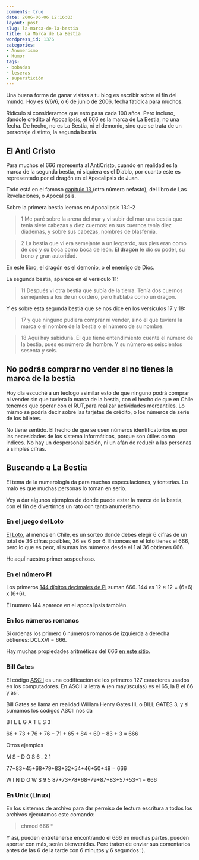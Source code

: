 ```yaml
---
comments: true
date: 2006-06-06 12:16:03
layout: post
slug: la-marca-de-la-bestia
title: La Marca de La Bestia
wordpress_id: 1376
categories:
- Anumerismo
- Humor
tags:
- bobadas
- leseras
- superstición
---
```


Una buena forma de ganar visitas a tu blog es escribir sobre el fin del mundo. Hoy es 6/6/6, o 6 de junio de 2006, fecha fatídica para muchos.

Ridículo si consideramos que esto pasa cada 100 años. Pero incluso, dándole crédito al Apocalipsis, el 666 es la marca de La Bestia, no una fecha. De hecho, no es La Bestia, ni el demonio, sino que se trata de un personaje distinto, la segunda bestia.


## El Anti Cristo


Para muchos el 666 representa al AntiCristo, cuando en realidad es la marca de la segunda bestia, ni siquiera es el Diablo, por cuanto este es representado por el dragón en el Apocalipsis de Juan.

Todo está en el famoso [capítulo 13 ](http://replay.waybackmachine.org/20071027095408/http://www.biblegateway.com/passage/?search=Ap13;&version=61;)(otro número nefasto), del libro de Las Revelaciones, o Apocalipsis.

Sobre la primera bestia leemos en Apocalipsis 13:1-2


> 1 Me paré sobre la arena del mar y vi subir del mar una bestia que tenía siete cabezas y diez cuernos: en sus cuernos tenía diez diademas, y sobre sus cabezas, nombres de blasfemia.




> 2 La bestia que vi era semejante a un leopardo, sus pies eran como de oso y su boca como boca de león. **El dragón** le dio su poder, su trono y gran autoridad.


En este libro, el dragón es el demonio, o el enemigo de Dios.

La segunda bestia, aparece en el versículo 11:


> 11 Después vi otra bestia que subía de la tierra. Tenía dos cuernos semejantes a los de un cordero, pero hablaba como un dragón.


Y es sobre esta segunda bestia que se nos dice en los versículos 17 y 18:


> 17 y que ninguno pudiera comprar ni vender, sino el que tuviera la marca o el nombre de la bestia o el número de su nombre.




> 18 Aquí hay sabiduría. El que tiene entendimiento cuente el número de la bestia, pues es número de hombre. Y su número es seiscientos sesenta y seis.




## No podrás comprar no vender si no tienes la marca de la bestia


Hoy día escuché a un teologo asimilar esto de que ninguno podrá comprar ni vender sin que tuviera la marca de la bestia, con el hecho de que en Chile tenemos que operar con el RUT,para realizar actividades mercantiles.
Lo mismo se podría decir sobre las tarjetas de crédito, o los números de serie de los billetes.

No tiene sentido. El hecho de que se usen números identificatorios es por las necesidades de los sistema informáticos, porque son útiles como indices. No hay un despersonalización, ni un afán de reducir a las personas a simples cifras.


## Buscando a La Bestia


El tema de la numerología da para muchas especulaciones, y tonterías. Lo malo es que muchas personas lo toman en serio.

Voy a dar algunos ejemplos de donde puede estar la marca de la bestia, con el fin de divertirnos un rato con tanto anumerismo.


### En el juego del Loto


[
El Loto](http://replay.waybackmachine.org/20071027095408/http://www.e-polla.cl/loto.html), al menos en Chile, es un sorteo donde debes elegir 6 cifras de un total de 36 cifras posibles, 36 es 6 por 6.
Entonces en el loto tienes el 666, pero lo que es peor, si sumas los números desde el 1 al 36 obtienes 666.

He aquí nuestro primer sospechoso.


### En el número PI


Los primeros [144 dígitos decimales de Pi](http://replay.waybackmachine.org/20071027095408/http://www.mathwithmrherte.com/pi_digits.htm) suman 666.
144 es 12 × 12 = (6+6) x (6+6).

El numero 144 aparece en el apocalipsis también.


### En los números romanos


Si ordenas los primero 6 números romanos de izquierda a derecha obtienes: DCLXVI = 666.

Hay muchas propiedades aritméticas del 666 [en este sitio](http://replay.waybackmachine.org/20071027095408/http://users.aol.com/s6sj7gt/mike666.htm).


### Bill Gates


El código [ASCII](http://replay.waybackmachine.org/20071027095408/http://es.wikipedia.org/wiki/ASCII) es una codificación de los primeros 127 caracteres usados en los computadores. En ASCII la letra A (en mayúsculas) es el 65, la B el 66 y así.

Bill Gates se llama en realidad William Henry Gates III, o BILL GATES 3, y si sumamos los códigos ASCII nos da

B I L L G A T E S 3

66 + 73 + 76 + 76 + 71 + 65 + 84 + 69 + 83 + 3 = 666

Otros ejemplos

M S - D O S 6 . 2 1

77+83+45+68+79+83+32+54+46+50+49 = 666

W I N D O W S 9 5
87+73+78+68+79+87+83+57+53+1 = 666


### En Unix (Linux)


En los sistemas de archivo para dar permiso de lectura escritura a todos los archivos ejecutamos este comando:


> chmod 666 *


Y así, pueden entretenerse encontrando el 666 en muchas partes, pueden aportar con más, serán bienvenidas. Pero traten de enviar sus comentarios antes de las 6 de la tarde con 6 minutos y 6 segundos :).
